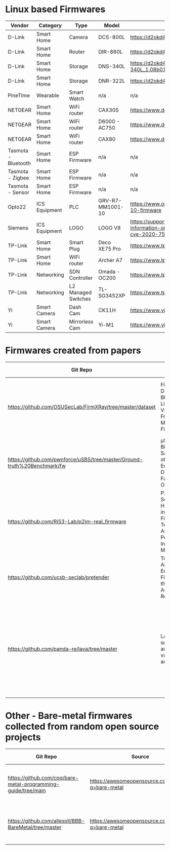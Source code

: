 # Linux based Firmwares
| Vendor  | Category | Type | Model | Binary | Source Code |
|---------|----------|------|-------|--------|-------------|
| D-Link  | Smart Home | Camera | DCS-800L | https://d2okd4tdjucp2n.cloudfront.net/DCS-800L/DCS-800L_A1_v1.06.10.zip | https://dlink-gpl.s3.amazonaws.com/GPL1900119/DCS-800L_A1_GPL10610.tar.gz |
| D-Link | Smart Home | Router | DIR-880L | https://d2okd4tdjucp2n.cloudfront.net/DIR-880L/DIR-880L_A1_FW_1.07.zip | https://dlink-gpl.s3.amazonaws.com/GPL1900168/DIR880A1_GPL108WWb06.tar.gz |
| D-Link | Smart Home |	Storage	| DNS-340L | https://d2okd4tdjucp2n.cloudfront.net/DNS-340L/DLINK_DNS-340L_1.08b01(1.01.0502.2018).zip | https://dlink-gpl.s3.amazonaws.com/GPL1600307/DNS340L_Ax_GPL10505.tar.gz |
| D-Link | Smart Home | Storage | DNR-322L | https://d2okd4tdjucp2n.cloudfront.net/DNR-322LB/DNR-322L_V3_02_15.zip | https://dlink-gpl.s3.amazonaws.com/GPL1600325/DNR-322L_B1_FW_V3.01_GPL_20160714.tar.gz |
| PineTIme | Wearable | Smart Watch | n/a |	n/a	| https://github.com/joaquimorg/PinetimeLite |
| NETGEAR | Smart Home | WiFi router | CAX30S | https://www.downloads.netgear.com/files/GDC/CAX30/CAX30-V1.4.11.2.zip | https://www.downloads.netgear.com/files/GPL/CAX30_v1.4.9.4_gpl.zip |
| NETGEAR | Smart Home | WiFi router | D6000 - AC750 | https://www.downloads.netgear.com/files/GDC/D6000/D6000_V1.0.0.80_1.0.1.zip |https://www.downloads.netgear.com/files/GPL/D6000_v1.0.0.80_GPL-20200806.tar.gz |
| NETGEAR | Smart Home | WiFi router | CAX80 | https://www.downloads.netgear.com/files/GDC/CAX80/CAX80-V2.1.5.2.zip | https://www.downloads.netgear.com/files/GPL/OpenBFC_20.1_RDKM_3party.tar.gz |
| Tasmota - Bluetooth | Smart Home | ESP Firmware | n/a | n/a |	https://github.com/arendst/Tasmota |
| Tasmota - Zigbee | Smart Home | ESP Firmware | n/a | n/a |	https://github.com/arendst/Tasmota |
| Tasmota - Sensor | Smart Home | ESP Firmware | n/a | n/a |	https://github.com/arendst/Tasmota |
| Opto22 | ICS Equipment | PLC | GRV-R7-MM1001-10 | https://www.opto22.com/support/resources-tools/downloads/grv-r7-mm1001-10-firmware | https://github.com/Opto22/node-red-contrib-groov-io | https://github.com/Parrot-Developers/olympe
| Siemens | ICS Equipment | LOGO | LOGO V8 | https://support.industry.siemens.com/cs/document/109780764/product-information-on-the-firmware-update-for-logo!-8-for-security-vulnerability-cve-2020-7593-?dti=0&pnid=13613&lc=en-WW | n/a |
| TP-Link | Smart Home | Smart Plug | Deco XE75 Pro | https://www.tp-link.com/us/support/download/deco-xe75-pro/#Firmware | https://www.tp-link.com/us/support/gpl-code/ |
| TP-Link | Smart Home | WiFi router | Archer A7 | https://www.tp-link.com/us/support/download/archer-a7/#Firmware | https://www.tp-link.com/us/support/gpl-code/ |
| TP-Link | Networking | SDN Controller | Omada - OC200 | https://www.tp-link.com/us/support/download/oc200/#Firmware | https://www.tp-link.com/us/support/gpl-code/ |
| TP-Link | Networking | L2 Managed Switches | TL-SG3452XP | https://www.tp-link.com/us/support/download/tl-sg3452xp/#Firmware | https://www.tp-link.com/us/support/gpl-code/ |
| Yi | Smart Camera | Dash Cam | CK11H | https://www.yitechnology.com/firmware | n/a |
| Yi | Smart Camera | Mirrorless Cam | Yi-M1 | https://www.yitechnology.com/firmware/ | n/a |

# Firmwares created from papers
| Git Repo | Research Paper | Authors | Firmware details | OS | Hardware used | Comments |
|----------|----------------|---------|------------------|----|---------------|----------|
| https://github.com/OSUSecLab/FirmXRay/tree/master/dataset | FirmXRay: Detecting Bluetooth Link Layer Vulnerabilities From Bare-Metal Firmware | Haohuang Wen, Zhiqiang Lin and Yinqian Zhang | BLE Stack (Ti) and SoftDevice (Nordic) | n/a (bare-metal) | n/a | Reverse engineered the Over-the-Air download mechanism to extract the binaries |
| https://github.com/pwnforce/uSBS/tree/master/Ground-truth%20Benchmark/fw | μSBS: Static Binary Sanitization of Bare-metal Embedded Devices for Fault Observability | Majid Salehi, Danny Hughes and Bruno Crispo |  Audio, LCD Display, Camera USB, TCP/UDP, PLC | n/a (bare-metal) | STM32 Board featuring ARM Cortex M4 and M3 | n/a |
| https://github.com/RiS3-Lab/p2im-real_firmware | P2IM: Scalable and Hardware-independent Firmware Testing via Automatic Peripheral Interface Modeling | Bo Feng, Alejandro Mera and Long Lu | Robot, Drone and CNC | n/a (bare-metal) | STM32F103RB | n/a |
| https://github.com/ucsb-seclab/pretender | Toward the Analysis of Embedded Firmware through Automated Re-hosting | Eric Gustafson, Marius Muench, et al. | n/a | Mbed OS 5 | MAX32600, STM32-Nucleo_F072RB and STM-Nucleo_L152RE | n/a |
| https://github.com/panda-re/lava/tree/master | LAVA: Large-scale automated vulnerability addition	| Brendan Dolan-Gavitt, Patrick Hulin et al. | n/a | n/a | n/a | LAVA is tool used to inject bugs into a program, some of the example programs with bugs injected by LAVA has been included in the dataset |

# Other - Bare-metal firmwares collected from random open source projects 
| Git Repo | Source | Firmware details | OS | Hardware used | Comments |
|----------|--------|------------------|----|---------------|----------|
| https://github.com/cpq/bare-metal-programming-guide/tree/main | https://awesomeopensource.com/search?q=bare-metal | n/a | None (bare-metal) | STM32 Nucleo-F429ZI, TI EK-TM4C1294XL, TI EK-TM4C1294XL | Firmware from this project are in [Other/1](https://github.com/Sidharth224/Security-Firmware-Benchmark/tree/main/real-world-benchmark/Other/1) |	
| https://github.com/allexoll/BBB-BareMetal/tree/master | https://awesomeopensource.com/search?q=bare-metal | n/a | None (bare-metal) | STM32 Nucleo-F429ZI, TI EK-TM4C1294XL, TI EK-TM4C1294XL | Firmware from this project are in [Other/2](https://github.com/Sidharth224/Security-Firmware-Benchmark/tree/main/real-world-benchmark/Other/2) |	
					
